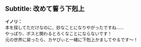 # 

  
## Subtitle: 改めて誓う下剋上
  
**イノリ：**  
本を探してただけなのに、妙なことになりやがったですね……  
やっぱり、ボスと関わるとろくなことにならないです！  
元の世界に戻ったら、カヤぴぃと一緒に下剋上かましてやるです～！  
